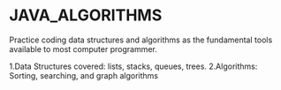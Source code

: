 # JAVA_ALGORITHMS

Practice coding data structures and algorithms as the fundamental tools available to most computer programmer.

1.Data Structures covered: lists, stacks, queues, trees. 
2.Algorithms: Sorting, searching, and graph algorithms

